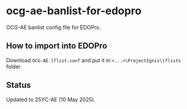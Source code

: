 # ocg-ae-banlist-for-edopro
OCG-AE banlist config file for EDOPro.

## How to import into EDOPro
Download `OCG-AE.lflist.conf` and put it in `<...>\ProjectIgnis\lflists` folder.

## Status
Updated to 25YC-AE (10 May 2025).
